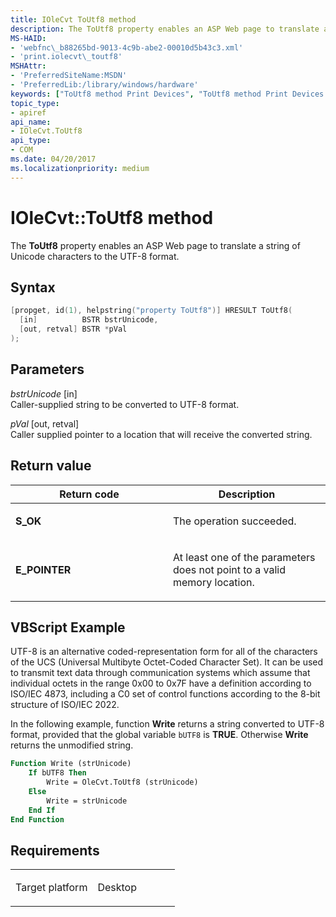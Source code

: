 ```yaml
---
title: IOleCvt ToUtf8 method
description: The ToUtf8 property enables an ASP Web page to translate a string of Unicode characters to the UTF-8 format.
MS-HAID:
- 'webfnc\_b88265bd-9013-4c9b-abe2-00010d5b43c3.xml'
- 'print.iolecvt\_toutf8'
MSHAttr:
- 'PreferredSiteName:MSDN'
- 'PreferredLib:/library/windows/hardware'
keywords: ["ToUtf8 method Print Devices", "ToUtf8 method Print Devices , IOleCvt interface", "IOleCvt interface Print Devices , ToUtf8 method"]
topic_type:
- apiref
api_name:
- IOleCvt.ToUtf8
api_type:
- COM
ms.date: 04/20/2017
ms.localizationpriority: medium
---
```


# IOleCvt::ToUtf8 method

The **ToUtf8** property enables an ASP Web page to translate a string of Unicode characters to the UTF-8 format.

## Syntax

```cpp
[propget, id(1), helpstring("property ToUtf8")] HRESULT ToUtf8(
  [in]          BSTR bstrUnicode,
  [out, retval] BSTR *pVal
);
```

## Parameters

*bstrUnicode* \[in\]  
Caller-supplied string to be converted to UTF-8 format.

*pVal* \[out, retval\]  
Caller supplied pointer to a location that will receive the converted string.

## Return value

<table>
<colgroup>
<col width="50%" />
<col width="50%" />
</colgroup>
<thead>
<tr class="header">
<th>Return code</th>
<th>Description</th>
</tr>
</thead>
<tbody>
<tr class="odd">
<td><strong>S_OK</strong></td>
<td><p>The operation succeeded.</p></td>
</tr>
<tr class="even">
<td><strong>E_POINTER</strong></td>
<td><p>At least one of the parameters does not point to a valid memory location.</p></td>
</tr>
</tbody>
</table>

## VBScript Example

UTF-8 is an alternative coded-representation form for all of the characters of the UCS (Universal Multibyte Octet-Coded Character Set). It can be used to transmit text data through communication systems which assume that individual octets in the range 0x00 to 0x7F have a definition according to ISO/IEC 4873, including a C0 set of control functions according to the 8-bit structure of ISO/IEC 2022.

In the following example, function **Write** returns a string converted to UTF-8 format, provided that the global variable `bUTF8` is **TRUE**. Otherwise **Write** returns the unmodified string.

```vb
Function Write (strUnicode)
    If bUTF8 Then
        Write = OleCvt.ToUtf8 (strUnicode)
    Else
        Write = strUnicode
    End If
End Function
```

## Requirements

<table>
<colgroup>
<col width="50%" />
<col width="50%" />
</colgroup>
<tbody>
<tr class="odd">
<td><p>Target platform</p></td>
<td>Desktop</td>
</tr>
</tbody>
</table>

